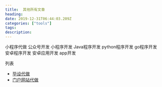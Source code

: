 ```yaml
---
title:  其他所有文章
heading: 
date: 2019-12-31T06:44:03.209Z
categories: ["tools"]
tags: 
description: 
---
```


小程序代做
公众号开发
小程序开发
Java程序开发
python程序开发
go程序开发
安卓程序开发
安卓应用开发
app开发



列表
- [毕设代做](https://sxy91.com/posts/graduation-project/)
- [门户网站代做](https://sxy91.com/posts/web-portals/)